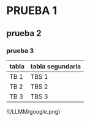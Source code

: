 # PRUEBA 1
## prueba 2
### prueba 3

tabla|tabla segundaria
-----|-----------------
TB 1 |TBS 1
TB 2 |TBS 2
TB 3 |TBS 3

!(/LLMM/google.png)
